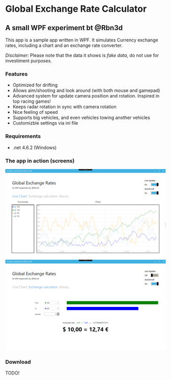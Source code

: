 
# Global Exchange Rate Calculator #

## A small WPF experiment bt @Rbn3d ##

This app is a sample app written in WPF. It simulates Currency exchange rates, including a chart and an exchange rate converter. 

 *Disclaimer:* Please note that the data it shows is *fake data*, do not use for investiment purposes.

### Features ###

* Optimized for drifting
* Allows aim/shooting and look around (with both mouse and gamepad)
* Advanced system for update camera position and rotation. Inspired in top racing games!
* Keeps radar rotation in sync with camera rotation
* Nice feeling of speed
* Supports big vehicles, and even vehicles towing another vehicles
* Customizble settings via ini file

### Requirements ###
* .net 4.6.2 (Windows)

### The app in action (screens) ###

![Sceenshot](/RepoImages/Screen1.png?raw=true "Screenshot")
![Sceenshot](/RepoImages/Screen2.png?raw=true "Screenshot")

### Download ###

TODO!

